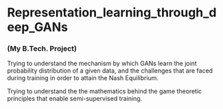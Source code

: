 # Representation_learning_through_deep_GANs 
### (My B.Tech. Project)
Trying to understand the mechanism by which GANs learn the joint probability distribution of a given data, and the challenges that are faced during training in order to attain the Nash Equilibrium.

Trying to understand the the mathematics behind the game theoretic principles that enable semi-supervised training.
